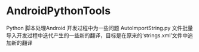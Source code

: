 # AndroidPythonTools
Python 脚本处理Android 开发过程中为一些问题
AutoImportString.py 文件批量导入开发过程中迭代产生的一些新的翻译，目标是在原来的‘strings.xml’文件中追加新的翻译